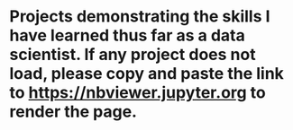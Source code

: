 # Projects demonstrating the skills I have learned thus far as a data scientist. If any project does not load, please copy and paste the link to https://nbviewer.jupyter.org to render the page.
